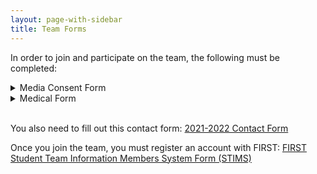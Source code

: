 ```yaml
---
layout: page-with-sidebar
title: Team Forms
---
```

In order to join and participate on the team, the following must be completed:

<details>
<summary>Media Consent Form</summary>
<br/>
Please have this filled out for photo purposes:
<iframe src="/downloads/teamdocs/forms/MediaConsentForm.pdf" height="500px" width="100%"></iframe>
</details>


<details>
<summary>Medical Form</summary>
<br/>
Please have your doctor/physician complete this form:
<iframe src="/downloads/teamdocs/forms/MedicalForm.pdf" height="500px" width="100%"></iframe>
</details>
<br/>

You also need to fill out this contact form:
[2021-2022 Contact Form](https://docs.google.com/forms/d/e/1FAIpQLSdCTbCU3SWTGj3rw0PKlivm1ldd85I64kX8sfkQKHenqQn6QQ/viewform)

Once you join the team, you must register an account with FIRST:
[FIRST Student Team Information Members System Form (STIMS)](http://www.usfirst.org/roboticsprograms/frc/first-student-team-information-members-system-and-consent-form?id=8128)
